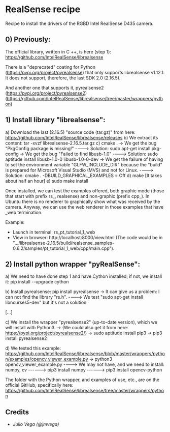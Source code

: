 # RealSense recipe
Recipe to install the drivers of the RGBD Intel RealSense D435 camera.

## 0) Previously:
The official library, written in C ++, is here (step 1): https://github.com/IntelRealSense/librealsense

There is a "deprecated" coating for Python (https://pypi.org/project/pyrealsense) that only supports librealsense v1.12.1. It does not support, therefore, the last SDK 2.0 (2.16.5).

And another one that supports it, pyrealsense2 (https://pypi.org/project/pyrealsense2) (https://github.com/IntelRealSense/librealsense/tree/master/wrappers/python)

## 1) Install library "librealsense":
a) Download the last (2.16.5) "source code (tar.gz)" from here: https://github.com/IntelRealSense/librealsense/releases
b) We extract its content: tar -xvzf librealsense-2.16.5.tar.gz
c) cmake .
-> We get the bug "PkgConfig package is missing!"
----> Solution: sudo apt-get install pkg-config
-> We get the bug "Failed to find libusb-1.0"
----> Solution: sudo aptitude install libusb-1.0-0 libusb-1.0-0-dev
-> We get the failure of having to set the environment variable "GLFW_INCLUDE_DIR" because the "build" is prepared for Microsoft Visual Studio (MVS) and not for Linux.
----> Solution: cmake . -DBUILD_GRAPHICAL_EXAMPLES = Off
d) make [It takes about half an hour]
e) sudo make install

Once installed, we can test the examples offered, both graphic mode (those that start with prefix rs_, realsense) and non-graphic (prefix cpp_).
In Ubuntu there is no renderer to graphically show what was received by the camera.
Anyway, we can use the web renderer in those examples that have _web termination.

Example:
- Launch in terminal: rs_pt_tutorial_1_web
- View in browser: http://localhost:8000/view.html
(The code would be in ".../librealsense-2.16.5/build/realsense_samples-0.6.2/samples/pt_tutorial_1_web/cpp/main.cpp").

## 2) Install python wrapper "pyRealSense":
a) We need to have done step 1 and have Cython installed; if not, we install it: pip install --upgrade cython

b) Install pyrealsense: pip install pyrealsense
-> It can give us a problem: I can not find the library "rs.h".
----> We test "sudo apt-get install libncurses5-dev" but it's not a solution

[...]

c) We install the wrapper "pyrealsense2" (up-to-date version), which we will install with Python3.
-> (We could also get it from here: https://pypi.org/project/pyrealsense2/)
-> sudo aptitude install pip3
-> pip3 install pyrealsense2

d) We tested this example: https://github.com/IntelRealSense/librealsense/blob/master/wrappers/python/examples/opencv_viewer_example.py
-> python3 opencv_viewer_example.py
----> We may not have, and we need to install: numpy, cv
------> pip3 install numpy
------> pip3 install opencv-python

The folder with the Python wrapper, and examples of use, etc., are on the official GitHub, specifically here: https://github.com/IntelRealSense/librealsense/tree/master/wrappers/python

## Credits
* *Julio Vega (@jmvega)*
